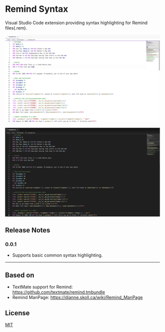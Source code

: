 # Remind Syntax

Visual Studio Code extension providing syntax highlighting for Remind files(.rem).

![Light Theme Example](./assets/light-theme-screenshot.png)

![Dark Theme Example](./assets/dark-theme-screenshot.png)

## Release Notes

### 0.0.1

- Supports basic common syntax highlighting.

---

## Based on

- TextMate support for Remind: https://github.com/textmate/remind.tmbundle
- Remind ManPage: https://dianne.skoll.ca/wiki/Remind_ManPage

## License

[MIT](LICENSE.md)
